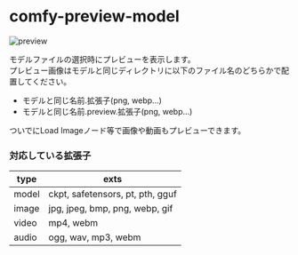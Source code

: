 # comfy-preview-model

![preview](https://files.catbox.moe/m2ts21.png)

モデルファイルの選択時にプレビューを表示します。  
プレビュー画像はモデルと同じディレクトリに以下のファイル名のどちらかで配置してください。

- モデルと同じ名前.拡張子(png, webp...)
- モデルと同じ名前.preview.拡張子(png, webp...)

ついでにLoad Imageノード等で画像や動画もプレビューできます。  

### 対応している拡張子
| type | exts |
| --- | --- |
| model | ckpt, safetensors, pt, pth, gguf |
| image | jpg, jpeg, bmp, png, webp, gif |
| video | mp4, webm |
| audio | ogg, wav, mp3, webm |
